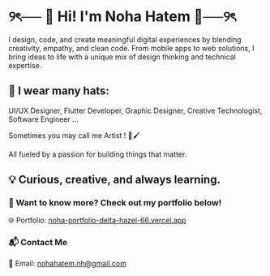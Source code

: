 # ୨ৎ── 🎀 Hi! I'm Noha Hatem 🎀──୨ৎ

I design, code, and create meaningful digital experiences by blending creativity, empathy, and clean code. From mobile apps to web solutions, I bring ideas to life with a unique mix of design thinking and technical expertise.

## 👒 I wear many hats: 

UI/UX Designer, Flutter Developer, Graphic Designer, Creative Technologist, Software Engineer ...

Sometimes you may call me Artist ! 🎨🖌

All fueled by a passion for building things that matter.

## 💡 Curious, creative, and always learning.

### 📌 Want to know more? Check out my portfolio below!

🌐 Portfolio: [noha-portfolio-delta-hazel-66.vercel.app](https://noha-portfolio-delta-hazel-66.vercel.app/)

### 📬 Contact Me

📧 Email: nohahatem.nh@gmail.com
